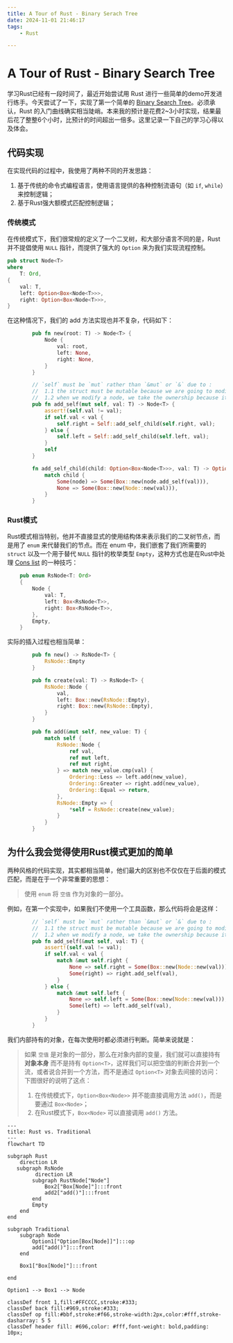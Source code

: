 ```yaml
---
title: A Tour of Rust - Binary Serach Tree
date: 2024-11-01 21:46:17
tags:
    - Rust

---
```


# A Tour of Rust - Binary Search Tree

学习Rust已经有一段时间了，最近开始尝试用 Rust 进行一些简单的demo开发进行练手。今天尝试了一下，实现了第一个简单的 [Binary Search Tree](https://github.com/0x822a5b87/tiny-rust/blob/main/b-tree/src/bst.rs)。必须承认，Rust 的入门曲线确实相当陡峭。本来我的预计是花费2~3小时实现，结果最后花了整整6个小时，比预计的时间超出一倍多。这里记录一下自己的学习心得以及体会。

## 代码实现

在实现代码的过程中，我使用了两种不同的开发思路：

1. 基于传统的命令式编程语言，使用语言提供的各种控制流语句（如 `if`, `while`）来控制逻辑；
2. 基于Rust强大额模式匹配控制逻辑；

### 传统模式

在传统模式下，我们很常规的定义了一个二叉树，和大部分语言不同的是，Rust 并不提倡使用 `NULL` 指针，而提供了强大的 `Option` 来为我们实现流程控制。

```rust
pub struct Node<T>
where
    T: Ord,
{
    val: T,
    left: Option<Box<Node<T>>>,
    right: Option<Box<Node<T>>>,
}
```

在这种情况下，我们的 add 方法实现也并不复杂，代码如下：

```rust
        pub fn new(root: T) -> Node<T> {
            Node {
                val: root,
                left: None,
                right: None,
            }
        }

        // `self` must be `mut` rather than `&mut` or `&` due to :
        //  1.1 the struct must be mutable because we are going to modify it;
        //  1.2 when we modify a node, we take the ownership because it maybe changes.
        pub fn add_self(mut self, val: T) -> Node<T> {
            assert!(self.val != val);
            if self.val < val {
                self.right = Self::add_self_child(self.right, val);
            } else {
                self.left = Self::add_self_child(self.left, val);
            }
            self
        }

        fn add_self_child(child: Option<Box<Node<T>>>, val: T) -> Option<Box<Node<T>>> {
            match child {
                Some(node) => Some(Box::new(node.add_self(val))),
                None => Some(Box::new(Node::new(val))),
            }
        }
```

### Rust模式

Rust模式相当特别，他并不直接显式的使用结构体来表示我们的二叉树节点，而是用了 `enum` 来代替我们的节点。而在 enum 中，我们嵌套了我们所需要的 `struct` 以及一个用于替代 `NULL` 指针的枚举类型 `Empty`，这种方式也是在Rust中处理 [Cons list](https://doc.rust-lang.org/book/ch15-01-box.html#more-information-about-the-cons-list) 的一种技巧：

```rust
    pub enum RsNode<T: Ord>
    {
        Node {
            val: T,
            left: Box<RsNode<T>>,
            right: Box<RsNode<T>>,
        },
        Empty,
    }
```

实际的插入过程也相当简单：

```rust
        pub fn new() -> RsNode<T> {
            RsNode::Empty
        }

        pub fn create(val: T) -> RsNode<T> {
            RsNode::Node {
                val,
                left: Box::new(RsNode::Empty),
                right: Box::new(RsNode::Empty),
            }
        }

        pub fn add(&mut self, new_value: T) {
            match self {
                RsNode::Node {
                    ref val,
                    ref mut left,
                    ref mut right,
                } => match new_value.cmp(val) {
                    Ordering::Less => left.add(new_value),
                    Ordering::Greater => right.add(new_value),
                    Ordering::Equal => return,
                },
                RsNode::Empty => {
                    *self = RsNode::create(new_value);
                }
            }
        }
```

## 为什么我会觉得使用Rust模式更加的简单

两种风格的代码实现，其实都相当简单，他们最大的区别也不仅仅在于后面的模式匹配，而是在于一个非常重要的思想：

> 使用 `enum` 将 `空值` 作为对象的一部分。

例如，在第一个实现中，如果我们不使用一个工具函数，那么代码将会是这样：

```rust
        // `self` must be `mut` rather than `&mut` or `&` due to :
        //  1.1 the struct must be mutable because we are going to modify it;
        //  1.2 when we modify a node, we take the ownership because it maybe changes.
        pub fn add_self(&mut self, val: T) {
            assert!(self.val != val);
            if self.val < val {
                match &mut self.right {
                    None => self.right = Some(Box::new(Node::new(val))),
                    Some(right) => right.add_self(val),
                }
            } else {
                match &mut self.left {
                    None => self.left = Some(Box::new(Node::new(val))),
                    Some(left) => left.add_self(val),
                }
            }
        }
```

我们内部持有的对象，在每次使用时都必须进行判断。简单来说就是：

> 如果 `空值` 是对象的一部分，那么在对象内部的变量，我们就可以直接持有 **对象本身** 而不是持有 `Option<T>`，这样我们可以把空值的判断合并到一个流，或者说合并到一个方法，而不是通过 `Option<T>` 对象去间接的访问：下图很好的说明了这点：
>
> 1. 在传统模式下，`Option<Box<Node>>` 并不能直接调用方法 `add()`，而是要通过 `Box<Node>`；
> 2. 在Rust模式下，`Box<Node>` 可以直接调用 `add()` 方法。

```mermaid
---
title: Rust vs. Traditional
---
flowchart TD

subgraph Rust
    direction LR
   subgraph RsNode
         direction LR
        subgraph RustNode["Node"]
            Box2["Box[Node]"]:::front
            add2["add()"]:::front
        end
        Empty
    end
end

subgraph Traditional   
    subgraph Node
        Option1["Option[Box[Node]]"]:::op
        add["add()"]:::front
    end

    Box1["Box[Node]"]:::front
    
end

Option1 --> Box1 --> Node

classDef front 1,fill:#FFCCCC,stroke:#333;
classDef back fill:#969,stroke:#333;
classDef op fill:#bbf,stroke:#f66,stroke-width:2px,color:#fff,stroke-dasharray: 5 5
classDef header fill: #696,color: #fff,font-weight: bold,padding: 10px;
```

